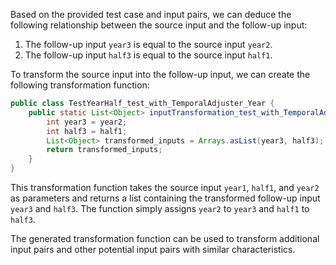 Based on the provided test case and input pairs, we can deduce the following relationship between the source input and the follow-up input:

1. The follow-up input `year3` is equal to the source input `year2`.
2. The follow-up input `half3` is equal to the source input `half1`.

To transform the source input into the follow-up input, we can create the following transformation function:

```java
public class TestYearHalf_test_with_TemporalAdjuster_Year {
    public static List<Object> inputTransformation_test_with_TemporalAdjuster_Year(int year1, int half1, int year2) {
        int year3 = year2;
        int half3 = half1;
        List<Object> transformed_inputs = Arrays.asList(year3, half3);
        return transformed_inputs;
    }
}
```

This transformation function takes the source input `year1`, `half1`, and `year2` as parameters and returns a list containing the transformed follow-up input `year3` and `half3`. The function simply assigns `year2` to `year3` and `half1` to `half3`.

The generated transformation function can be used to transform additional input pairs and other potential input pairs with similar characteristics.